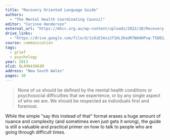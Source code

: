 ```yaml
---
title: "Recovery Oriented Language Guide"
authors:
  - "The Mental Health Coordinating Counsil"
editor: "Corinne Henderson"
external_url: "https://mhcc.org.au/wp-content/uploads/2022/10/Recovery-Oriented-Language-Guide-3rd-edition.pdf"
drive_links:
  - "https://drive.google.com/file/d/1s9iE34zs2f1HLIKadRfWA9HPvq-T5D02/view?usp=drivesdk"
course: communication
tags:
  - grief
  - psychology
year: 2013
olid: OL49943961M
address: "New South Wales"
pages: 30
---
```


> None of us should be defined by the mental 
health conditions or psychosocial difficulties 
that we experience, or by any single aspect 
of who we are. We should be respected as 
individuals first and foremost.

While the simple "say this instead of that" format erases a huge amount of nuance and complexity (and sometimes even just gets it wrong), the guide is still a valuable and practical primer on how to talk to people who are going through difficult times.

